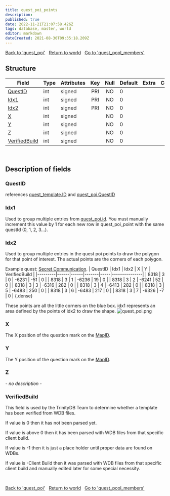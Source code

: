 ```yaml
---
title: quest_poi_points
description: 
published: true
date: 2022-11-21T21:07:58.426Z
tags: database, master, world
editor: markdown
dateCreated: 2021-08-30T09:35:18.209Z
---
```


<a href="https://trinitycore.info/en/database/master/world/quest_poi" class="mt-5 v-btn v-btn--depressed v-btn--flat v-btn--outlined theme--light v-size--default darkblue--text text--lighten-3"><span class="v-btn__content"><i aria-hidden="true" class="v-icon notranslate v-icon--left mdi mdi-arrow-left theme--light"></i><span>Back to 'quest_poi'</span></span></a>&nbsp;&nbsp;&nbsp;<a href="https://trinitycore.info/en/database/master/world/home" class="mt-5 v-btn v-btn--depressed v-btn--flat v-btn--outlined theme--light v-size--default darkblue--text text--lighten-3"><span class="v-btn__content"><i aria-hidden="true" class="v-icon notranslate v-icon--left mdi mdi-home-outline theme--light"></i><span>Return to world</span></span></a>&nbsp;&nbsp;&nbsp;<a href="https://trinitycore.info/en/database/master/world/quest_pool_members" class="mt-5 v-btn v-btn--depressed v-btn--flat v-btn--outlined theme--light v-size--default darkblue--text text--lighten-3"><span class="v-btn__content"><span>Go to 'quest_pool_members'</span><i aria-hidden="true" class="v-icon notranslate v-icon--right mdi mdi-arrow-right theme--light"></i></span></a>

## Structure

| Field | Type | Attributes | Key | Null | Default | Extra | Comment |
| --- | --- | --- | :---: | :---: | --- | --- | --- |
| [QuestID](#questid) | int | signed | PRI | NO | 0 |  |  |
| [Idx1](#idx1) | int | signed | PRI | NO | 0 |  |  |
| [Idx2](#idx2) | int | signed | PRI | NO | 0 |  |  |
| [X](#x) | int | signed |  | NO | 0 |  |  |
| [Y](#y) | int | signed |  | NO | 0 |  |  |
| [Z](#z) | int | signed |  | NO | 0 |  |  |
| [VerifiedBuild](#verifiedbuild) | int | signed |  | NO | 0 |  |  |
&nbsp;
## Description of fields

### QuestID
references [quest_template.ID](../world/quest_template#id) and [quest_poi.QuestID](../world/quest_poi#questid)
&nbsp;

### Idx1
Used to group multiple entries from [quest_poi.id](../world/quest_poi#id). You must manually increment this value by 1 for each new row in quest_poi_point with the same questId (0, 1, 2, 3...).
&nbsp;

### Idx2
Used to group multiple entries in the quest poi points to draw the polygon for that point of interest. The actual points are the corners of each polygon.

Example quest: [Secret Communication](https://aowow.trinitycore.info/?quest=8318).
| QuestID | Idx1 | Idx2 | X     | Y   | VerifiedBuild |
|---------|------|------|-------|-----|---------------|
|    8318 |    3 |    0 | -6231 | -51 |             0 |
|    8318 |    3 |    1 | -6236 |  19 |             0 |
|    8318 |    3 |    2 | -6241 |  52 |             0 |
|    8318 |    3 |    3 | -6316 | 282 |             0 |
|    8318 |    3 |    4 | -6413 | 282 |             0 |
|    8318 |    3 |    5 | -6483 | 250 |             0 |
|    8318 |    3 |    6 | -6483 | 217 |             0 |
|    8318 |    3 |    7 | -6326 |  -7 |             0 |
{.dense}

These points are all the little corners on the blue box. idx1 represents an area defined by the points of idx2 to draw the shape.
![quest_poi.png](/quest_poi.png)
&nbsp;

### X
The X position of the question mark on the [MapID](../world/quest_poi#mapid).
&nbsp;

### Y
The Y position of the question mark on the [MapID](../world/quest_poi#mapid).
&nbsp;

### Z
*- no description -*
&nbsp;

### VerifiedBuild
This field is used by the TrinityDB Team to determine whether a template has been verified from WDB files.

If value is 0 then it has not been parsed yet.

If value is above 0 then it has been parsed with WDB files from that specific client build.

If value is -1 then it is just a place holder until proper data are found on WDBs.

If value is -Client Build then it was parsed with WDB files from that specific client build and manually edited later for some special necessity.

&nbsp;

<a href="https://trinitycore.info/en/database/master/world/quest_poi" class="mt-5 v-btn v-btn--depressed v-btn--flat v-btn--outlined theme--light v-size--default darkblue--text text--lighten-3"><span class="v-btn__content"><i aria-hidden="true" class="v-icon notranslate v-icon--left mdi mdi-arrow-left theme--light"></i><span>Back to 'quest_poi'</span></span></a>&nbsp;&nbsp;&nbsp;<a href="https://trinitycore.info/en/database/master/world/home" class="mt-5 v-btn v-btn--depressed v-btn--flat v-btn--outlined theme--light v-size--default darkblue--text text--lighten-3"><span class="v-btn__content"><i aria-hidden="true" class="v-icon notranslate v-icon--left mdi mdi-home-outline theme--light"></i><span>Return to world</span></span></a>&nbsp;&nbsp;&nbsp;<a href="https://trinitycore.info/en/database/master/world/quest_pool_members" class="mt-5 v-btn v-btn--depressed v-btn--flat v-btn--outlined theme--light v-size--default darkblue--text text--lighten-3"><span class="v-btn__content"><span>Go to 'quest_pool_members'</span><i aria-hidden="true" class="v-icon notranslate v-icon--right mdi mdi-arrow-right theme--light"></i></span></a>

